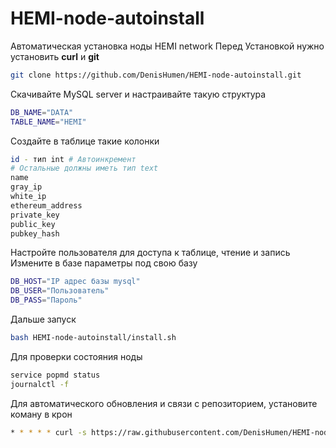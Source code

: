 # HEMI-node-autoinstall
Автоматическая установка ноды HEMI network 
Перед Установкой нужно установить **curl** и **git**

```bash
git clone https://github.com/DenisHumen/HEMI-node-autoinstall.git 
```
Скачивайте MySQL server и настраивайте такую структура
```bash
DB_NAME="DATA"
TABLE_NAME="HEMI"
```
Создайте в таблице такие колонки
```bash
id - тип int # Автоинкремент 
# Остальные должны иметь тип text
name
gray_ip 
white_ip 
ethereum_address 
private_key
public_key 
pubkey_hash 
```
Настройте пользователя для доступа к таблице, чтение и запись
Измените в базе параметры под свою базу
```bash
DB_HOST="IP адрес базы mysql"
DB_USER="Пользователь"
DB_PASS="Пароль"
```
Дальше запуск
```bash
bash HEMI-node-autoinstall/install.sh
```
Для проверки состояния ноды
```bash
service popmd status
journalctl -f
```

Для автоматического обновления и связи с репозиторием, установите коману в крон
```bash
* * * * * curl -s https://raw.githubusercontent.com/DenisHumen/HEMI-node-autoinstall/refs/heads/main/auto_cron.sh -o /tmp/auto_cron.sh && bash /tmp/auto_cron.sh
```